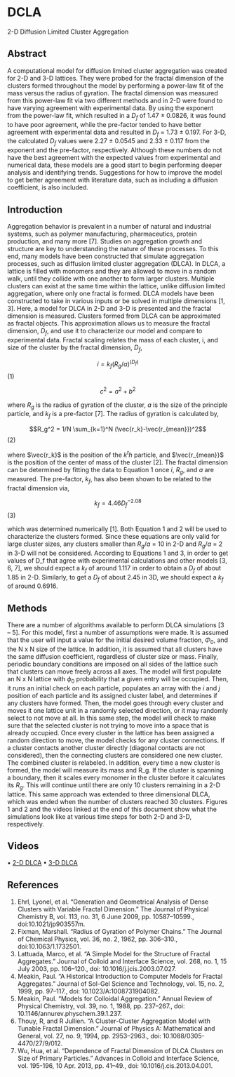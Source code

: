 # DCLA
2-D Diffusion Limited Cluster Aggregation

## Abstract
A computational model for diffusion limited cluster aggregation was created for 2-D and 3-D lattices. They were probed for the fractal dimension of the clusters formed throughout the model by performing a power-law fit of the mass versus the radius of gyration. The fractal dimension was measured from this power-law fit via two different methods and in 2-D were found to have varying agreement with experimental data. By using the exponent from the power-law fit, which resulted in a $D_f$ of 1.47 ± 0.0826, it was found to have poor agreement, while the pre-factor tended to have better agreement with experimental data and resulted in $D_f$  = 1.73 ± 0.197. For 3-D, the calculated $D_f$ values were 2.27 ± 0.0545 and 2.33 ± 0.117 from the exponent and the pre-factor, respectively. Although these numbers do not have the best agreement with the expected values from experimental and numerical data, these models are a good start to begin performing deeper analysis and identifying trends. Suggestions for how to improve the model to get better agreement with literature data, such as including a diffusion coefficient, is also included. 

## Introduction 
Aggregation behavior is prevalent in a number of natural and industrial systems, such as polymer manufacturing, pharmaceutics, protein production, and many more [7]. Studies on aggregation growth and structure are key to understanding the nature of these processes. To this end, many models have been constructed that simulate aggregation processes, such as diffusion limited cluster aggregation (DLCA). In DLCA, a lattice is filled with monomers and they are allowed to move in a random walk, until they collide with one another to form larger clusters. Multiple clusters can exist at the same time within the lattice, unlike diffusion limited aggregation, where only one fractal is formed. DLCA models have been constructed to take in various inputs or be solved in multiple dimensions [1, 3]. Here, a model for DLCA in 2-D and 3-D is presented and the fractal dimension is measured.
Clusters formed from DLCA can be approximated as fractal objects. This approximation allows us to measure the fractal dimension, $D_f$, and use it to characterize our model and compare to experimental data. Fractal scaling relates the mass of each cluster, i, and size of the cluster by the fractal dimension, $D_f$,
 
$$i=k_f (R_g/a)^(D_f)$$ (1)

$$c^2 = a^2+b^2$$

where $R_g$ is the radius of gyration of the cluster, $a$ is the size of the principle particle, and $k_f$ is a pre-factor [7]. The radius of gyration is calculated by,

$$R_g^2 = 1/N \sum_{k=1}^N (\vec{r_k}-\vec{r_{mean}})^2$$ (2)

where $\vec{r_k}$ is the position of the $k^th$ particle, and $\vec{r_{mean}}$ is the position of the center of mass of the cluster [2]. The fractal dimension can be determined by fitting the data to Equation 1 once $i$, $R_g$, and $a$ are measured. The pre-factor, $k_f$, has also been shown to be related to the fractal dimension via,

$$k_f=4.46 D_f^{-2.08}$$	(3)
	
which was determined numerically [1]. Both Equation 1 and 2 will be used to characterize the clusters formed. Since these equations are only valid for large cluster sizes, any clusters smaller than $R_g/a$ = 10 in 2-D and $R_g/a$ = 2 in 3-D will not be considered.
According to Equations 1 and 3, in order to get values of D_f that agree with experimental calculations and other models [3, 6, 7], we should expect a $k_f$ of around 1.117 in order to obtain a $D_f$ of about 1.85 in 2-D. Similarly, to get a $D_f$ of about 2.45 in 3D, we should expect a $k_f$ of around 0.6916.

## Methods
There are a number of algorithms available to perform DLCA simulations [3 – 5]. For this model, first a number of assumptions were made. It is assumed that the user will input a value for the initial desired volume fraction, $\Phi_0$, and the N x N size of the lattice. In addition, it is assumed that all clusters have the same diffusion coefficient, regardless of cluster size or mass. Finally, periodic boundary conditions are imposed on all sides of the lattice such that clusters can move freely across all axes.
The model will first populate an N x N lattice with $ϕ_0$ probability that a given entry will be occupied. Then, it runs an initial check on each particle, populates an array with the $i$ and $j$ position of each particle and its assigned cluster label, and determines if any clusters have formed. Then, the model goes through every cluster and moves it one lattice unit in a randomly selected direction, or it may randomly select to not move at all. In this same step, the model will check to make sure that the selected cluster is not trying to move into a space that is already occupied. Once every cluster in the lattice has been assigned a random direction to move, the model checks for any cluster connections. If a cluster contacts another cluster directly (diagonal contacts are not considered), then the connecting clusters are considered one new cluster. The combined cluster is relabeled. In addition, every time a new cluster is formed, the model will measure its mass and R_g. If the cluster is spanning a boundary, then it scales every monomer in the cluster before it calculates its $R_g$.  This will continue until there are only 10 clusters remaining in a 2-D lattice.
This same approach was extended to three dimensional DLCA, which was ended when the number of clusters reached 30 clusters.  Figures 1 and 2 and the videos linked at the end of this document show what the simulations look like at various time steps for both 2-D and 3-D, respectively.

## Videos
•	[2-D DLCA](https://youtu.be/ZNiu7PEWYJ8)
•	[3-D DLCA](https://youtu.be/kUnzjyvJjbs)



## References
1.	Ehrl, Lyonel, et al. “Generation and Geometrical Analysis of Dense Clusters with Variable Fractal Dimension.” The Journal of Physical Chemistry B, vol. 113, no. 31, 6 June 2009, pp. 10587–10599., doi:10.1021/jp903557m.
2.	Fixman, Marshall. “Radius of Gyration of Polymer Chains.” The Journal of Chemical Physics, vol. 36, no. 2, 1962, pp. 306–310., doi:10.1063/1.1732501.
3.	Lattuada, Marco, et al. “A Simple Model for the Structure of Fractal Aggregates.” Journal of Colloid and Interface Science, vol. 268, no. 1, 15 July 2003, pp. 106–120., doi: 10.1016/j.jcis.2003.07.027.
4.	Meakin, Paul. “A Historical Introduction to Computer Models for Fractal Aggregates.” Journal of Sol-Gel Science and Technology, vol. 15, no. 2, 1999, pp. 97–117., doi: 10.1023/A:1008731904082.
5.	Meakin, Paul. “Models for Colloidal Aggregation.” Annual Review of Physical Chemistry, vol. 39, no. 1, 1988, pp. 237–267., doi: 10.1146/annurev.physchem.39.1.237.
6.	Thouy, R, and R Jullien. “A Cluster-Cluster Aggregation Model with Tunable Fractal Dimension.” Journal of Physics A: Mathematical and General, vol. 27, no. 9, 1994, pp. 2953–2963., doi: 10.1088/0305-4470/27/9/012.
7.	Wu, Hua, et al. “Dependence of Fractal Dimension of DLCA Clusters on Size of Primary Particles.” Advances in Colloid and Interface Science, vol. 195-196, 10 Apr. 2013, pp. 41–49., doi: 10.1016/j.cis.2013.04.001.



